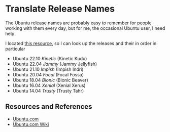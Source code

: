 # Translate Release Names

The Ubuntu release names are probably easy to remember for people working with them every day, but for me, the occasional Ubuntu user, I need help.

I located [this resource][ubuntureleases], so I can look up the releases and their in order in particular

- Ubuntu 22.10 _Kinetic_ (Kinetic Kudu)
- Ubuntu 22.04 _Jammy_ (Jammy Jellyfish)
- Ubuntu 21.10 _Impish_ (Impish Indri)
- Ubuntu 20.04 _Focal_ (Focal Fossa)
- Ubuntu 18.04 _Bionic_ (Bionic Beaver)
- Ubuntu 16.04 _Xenial_ (Xenial Xerus)
- Ubuntu 14.04 _Trusty_ (Trusty Tahr)

## Resources and References

- [Ubuntu.com][ubuntureleases]
- [Ubuntu.com Wiki][ubuntuwiki]

[ubuntureleases]: https://releases.ubuntu.com/
[ubuntuwiki]: https://wiki.ubuntu.com/Releases
